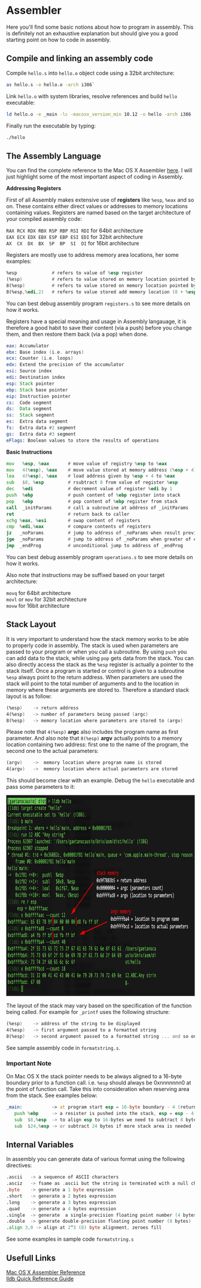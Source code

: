 # Assembler

Here you'll find some basic notions about how to program in assembly. This is definitely not an exhaustive explanation but should give you a good starting point on how to code in assembly.
 
## Compile and linking an assembly code

Compile `hello.s` into `hello.o` object code using a 32bit architecture:

```sh
as hello.s -o hello.o -arch i386`
```

Link `hello.o` with system libraries, resolve references and build `hello` executable:

```sh
ld hello.o -e _main -lc -macosx_version_min 10.12 -o hello -arch i386 -no_pie
```

Finally run the executable by typing:

```sh
./hello
```

## The Assembly Language

You can find the complete reference to the Mac OS X Assembler [here](https://developer.apple.com/library/mac/documentation/DeveloperTools/Reference/Assembler/). I will just highlight some of the most important aspect of coding in Assembly. 

**Addressing Registers**

First of all Assembly makes extensive use of **registers** like `%esp`, `%eax` and so on. These contains either direct values or addresses to memory locations containing values. Registers are named based on the target architecture of your compiled assembly code:

`RAX RCX RDX RBX RSP RBP RSI RDI` for 64bit architecture     
`EAX ECX EDX EBX ESP EBP ESI EDI` for 32bit architecture     
`AX  CX  DX  BX  SP  BP  SI  DI` for 16bit architecture     

Registers are mostly use to address memory area locations, her some examples:

```asm
%esp             # refers to value of %esp register
(%esp)           # refers to value stored on memory location pointed by %esp register
8(%esp)          # refers to value stored on memory location pointed by (%esp + 4)
8(%esp,%edi,2)   # refers to value stored add memory location (8 + %esp + %edi * 2)
```
You can best debug assembly program `registers.s` to see more details on how it works.

Registers have a special meaning and usage in Assembly langauage, it is therefore a good habit to save their content (via a push) before you change them, and then restore them back (via a pop) when done.

```asm
eax: Accumulator
ebx: Base index (i.e. arrays)
ecx: Counter (i.e. loops)
edx: Extend the precision of the accumulator
esi: Source index
edi: Destination index
esp: Stack pointer 
ebp: Stack base pointer 
eip: Instruction pointer 
cs:  Code segment
ds:  Data segment
ss:  Stack segment
es:  Extra data segment
fs:  Extra data #2 segment
gs:  Extra data #3 segment
eFlags: Boolean values to store the results of operations
```


**Basic Instructions**

```asm
mov   %esp, %eax       # move value of registry %esp to %eax
mov   4(%esp), %eax    # move value stored at memory address (%esp + 4) to %eax
lea   4(%esp), %eax    # load address given by %esp + 4 to %eax
sub   $8, %esp         # rsubtract 8 from value of register %esp
dec   %edi             # decrement value of register %edi by 1
push  %ebp             # push content of %ebp register into stack
pop   %ebp             # pop content of %ebp register from stack
call  _initParams      # call a subroutine at address of _initParams
ret                    # return back to caller
xchg %eax, %esi        # swap content of registers
cmp  %edi,%eax         # compare contents of registers
jz   _noParams         # jump to address of _noParams when result previous operation is zero
jge  _noParams         # jump to address of _noParams when greater of equal
jmp  _endProg          # unconditional jump to address of _endProg
```

You can best debug assembly program `operations.s` to see more details on how it works.

Also note that instructions may be suffixed based on your target architecture:

`movq` for 64bit architecture     
`movl` or `mov` for 32bit architecture     
`movw` for 16bit architecture     

## Stack Layout

It is very important to understand how the stack memory works to be able to properly code in assembly.
The stack is used when parameters are passed to your program or when you call a subroutine. By using `push` you can add data to the stack, while using `pop` gets data from the stack. You can also directly access the stack as the `%esp` register is actually a pointer to the stack itself. Once a program is started or control is given to a subroutine `%esp` always point to the return address. When parameters are used the stack will point to the total number of arguments and to the location in memory where these arguments are stored to. Therefore a standard stack layout is as follow:

```asm
(%esp)    -> return address
4(%esp)   -> number of parameters being passed (argc) 
8(%esp)   -> memory location where parameters are stored to (argv)
```
Please note that `4(%esp)` **argc** also includes the program name as first parameter. And also note that `8(%esp)` **argv** actually points to a memory location containing two address: first one to the name of the program, the second one to the actual parameters:

```asm
(argv)    ->  memory location where program name is stored
4(argv)   ->  memory location where actual parameters are stored
```

This should become clear with an example. Debug the `hello` executable and pass some parameters to it:

<img src="images\StackMemory.png" alt="Stack Memory"  width="933" height="537">

The layout of the stack may vary based on the specification of the function being called. For example for `_printf` uses the following structure:

```asm
(%esp)    -> address of the string to be displayed
4(%esp)   -> first argument passed to a formatted string 
8(%esp)   -> second argument passed to a formatted string ... and so on ...
```
See sample assembly code in  `formatstring.s`.

### Important Note

On Mac OS X the stack pointer needs to be always aligned to a 16-byte boundary prior to a function call.
i.e. `%esp` should always be 0xnnnnnnn0 at the point of function call.  Take this into consideration when reserving area from the stack. See examples below:

```asm
_main:           -> at program start esp = 16-byte boundary - 4 (return address)                            
   push %ebp     -> a resister is pushed into the stack, esp = esp - 4 (pushed address)  
   sub  $8,%esp  -> to align esp to 16-bytes we need to subtract 8 bytes more (i.e. hello.s)
   sub  $24,%esp -> or subtract 24 bytes if more stack area is needed (i.e. formatstring.s)
```
## Internal Variables

In assembly you can generate data of various format using the following directives:

```asm
.ascii   -> a sequence of ASCII characters
.asciz   -> fsame as .ascii but the string is terminated with a null character \0
.byte    -> generate a 1 byte expression
.short   -> generate a 2 bytes expression
.long    -> generate a 3 bytes expression
.quad    -> generate a 4 bytes expression
.single  -> generate  a single-precision floating point number (4 bytes)
.double  -> generate double-precision floating point number (8 bytes)
.align 3,0 -> align at 2^3 (8) byte alignment, zeroes fill
```

See some examples in sample code `formatstring.s`

## Usefull Links

[Mac OS X Assembler Reference](https://developer.apple.com/library/mac/documentation/DeveloperTools/Reference/Assembler/)     
[lldb Quick Reference Guide](https://developer.apple.com/library/mac/documentation/IDEs/Conceptual/gdb_to_lldb_transition_guide/document/lldb-command-examples.html)     
